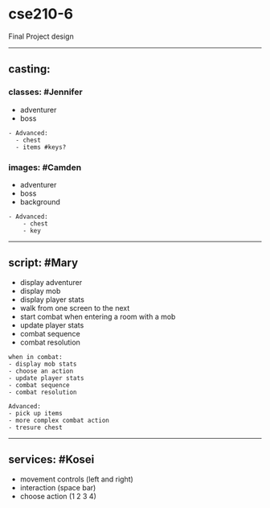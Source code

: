 
# cse210-6
Final Project design

---
## casting:

### classes: #Jennifer

- adventurer
- boss

```
- Advanced:
  - chest
  - items #keys?
```

### images: #Camden
- adventurer
- boss
- background

```
- Advanced:
    - chest
    - key
```

---
## script: #Mary

- display adventurer
- display mob
- display player stats
- walk from one screen to the next
- start combat when entering a room with a mob
- update player stats
- combat sequence
- combat resolution

```
when in combat:
- display mob stats
- choose an action
- update player stats
- combat sequence
- combat resolution
```

```
Advanced:
- pick up items
- more complex combat action
- tresure chest
```

---
## services: #Kosei
- movement controls (left and right)
- interaction (space bar)
- choose action (1 2 3 4)

